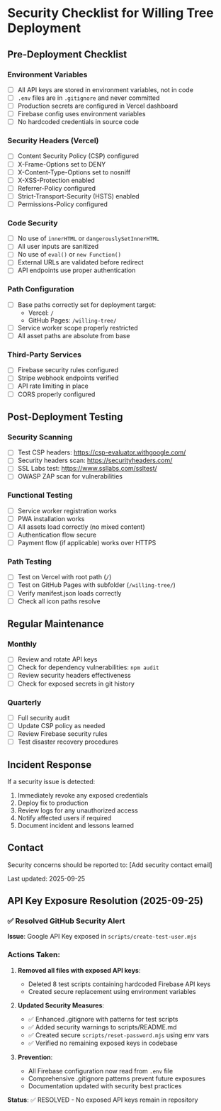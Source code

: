 # Security Checklist for Willing Tree Deployment

## Pre-Deployment Checklist

### Environment Variables
- [ ] All API keys are stored in environment variables, not in code
- [ ] `.env` files are in `.gitignore` and never committed
- [ ] Production secrets are configured in Vercel dashboard
- [ ] Firebase config uses environment variables
- [ ] No hardcoded credentials in source code

### Security Headers (Vercel)
- [ ] Content Security Policy (CSP) configured
- [ ] X-Frame-Options set to DENY
- [ ] X-Content-Type-Options set to nosniff
- [ ] X-XSS-Protection enabled
- [ ] Referrer-Policy configured
- [ ] Strict-Transport-Security (HSTS) enabled
- [ ] Permissions-Policy configured

### Code Security
- [ ] No use of `innerHTML` or `dangerouslySetInnerHTML`
- [ ] All user inputs are sanitized
- [ ] No use of `eval()` or `new Function()`
- [ ] External URLs are validated before redirect
- [ ] API endpoints use proper authentication

### Path Configuration
- [ ] Base paths correctly set for deployment target:
  - Vercel: `/`
  - GitHub Pages: `/willing-tree/`
- [ ] Service worker scope properly restricted
- [ ] All asset paths are absolute from base

### Third-Party Services
- [ ] Firebase security rules configured
- [ ] Stripe webhook endpoints verified
- [ ] API rate limiting in place
- [ ] CORS properly configured

## Post-Deployment Testing

### Security Scanning
- [ ] Test CSP headers: https://csp-evaluator.withgoogle.com/
- [ ] Security headers scan: https://securityheaders.com/
- [ ] SSL Labs test: https://www.ssllabs.com/ssltest/
- [ ] OWASP ZAP scan for vulnerabilities

### Functional Testing
- [ ] Service worker registration works
- [ ] PWA installation works
- [ ] All assets load correctly (no mixed content)
- [ ] Authentication flow secure
- [ ] Payment flow (if applicable) works over HTTPS

### Path Testing
- [ ] Test on Vercel with root path (`/`)
- [ ] Test on GitHub Pages with subfolder (`/willing-tree/`)
- [ ] Verify manifest.json loads correctly
- [ ] Check all icon paths resolve

## Regular Maintenance

### Monthly
- [ ] Review and rotate API keys
- [ ] Check for dependency vulnerabilities: `npm audit`
- [ ] Review security headers effectiveness
- [ ] Check for exposed secrets in git history

### Quarterly
- [ ] Full security audit
- [ ] Update CSP policy as needed
- [ ] Review Firebase security rules
- [ ] Test disaster recovery procedures

## Incident Response

If a security issue is detected:
1. Immediately revoke any exposed credentials
2. Deploy fix to production
3. Review logs for any unauthorized access
4. Notify affected users if required
5. Document incident and lessons learned

## Contact

Security concerns should be reported to: [Add security contact email]

Last updated: 2025-09-25

## API Key Exposure Resolution (2025-09-25)

### ✅ Resolved GitHub Security Alert
**Issue**: Google API Key exposed in `scripts/create-test-user.mjs`

### Actions Taken:
1. **Removed all files with exposed API keys**:
   - Deleted 8 test scripts containing hardcoded Firebase API keys
   - Created secure replacement using environment variables

2. **Updated Security Measures**:
   - ✅ Enhanced .gitignore with patterns for test scripts
   - ✅ Added security warnings to scripts/README.md
   - ✅ Created secure `scripts/reset-password.mjs` using env vars
   - ✅ Verified no remaining exposed keys in codebase

3. **Prevention**:
   - All Firebase configuration now read from `.env` file
   - Comprehensive .gitignore patterns prevent future exposures
   - Documentation updated with security best practices

**Status**: ✅ RESOLVED - No exposed API keys remain in repository